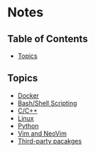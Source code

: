 # Notes

## Table of Contents

<!-- vim-markdown-toc GFM -->
* [Topics](#topics)

<!-- vim-markdown-toc -->

## Topics

- [Docker](docker.md)
- [Bash/Shell Scripting](bash.md)
- [C/C++](c_cpp.md)
- [Linux](linux.md)
- [Python](python.md)
- [Vim and NeoVim](vim.md)
- [Third-party pacakges](thirdparty_packages.md)
